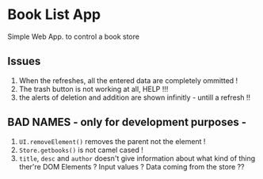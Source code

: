 # Book List App
Simple Web App. to control a book store

Issues
---
1. When the refreshes, all the entered data are completely ommitted !
2. The trash button is not working at all, HELP !!!
3. the alerts of deletion and addition are shown infinitly - untill a refresh !!

BAD NAMES - only for development purposes -
---
1. `UI.removeElement()` removes the parent not the element !
2. `Store.getbooks()` is not camel cased !
3. `title`, `desc`  and `author` doesn't give information about what kind of thing ther're
    DOM Elements ? Input values ? Data coming from the store ??